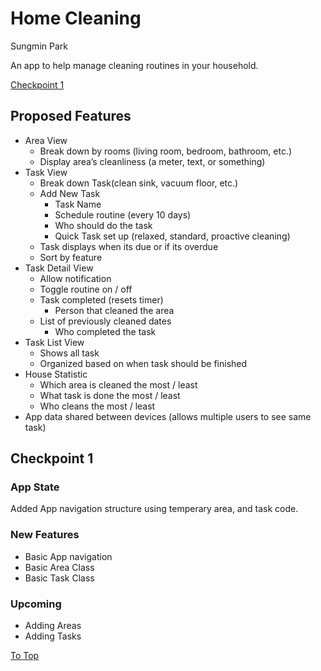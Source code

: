 # Home Cleaning  
Sungmin Park  

An app to help manage cleaning routines in your household.

<a href="#Checkpoint-1">Checkpoint 1</a> 

## Proposed Features  
* Area View
  * Break down by rooms (living room, bedroom, bathroom, etc.)
  * Display area’s cleanliness (a meter, text, or something)
* Task View
  * Break down Task(clean sink, vacuum floor, etc.)
  * Add New Task
    * Task Name
    * Schedule routine (every 10 days)
    * Who should do the task
    * Quick Task set up (relaxed, standard, proactive cleaning)
  * Task displays when its due or if its overdue
  * Sort by feature
* Task Detail View
  * Allow notification
  * Toggle routine on / off
  * Task completed (resets timer)
    * Person that cleaned the area
  * List of previously cleaned dates
    * Who completed the task
* Task List View
  * Shows all task
  * Organized based on when task should be finished
* House Statistic
  * Which area is cleaned the most / least
  * What task is done the most / least
  * Who cleans the most / least
* App data shared between devices (allows multiple users to see same task)


## Checkpoint 1  

### App State  
Added App navigation structure using temperary area, and task code.

### New Features  
* Basic App navigation
* Basic Area Class
* Basic Task Class

### Upcoming  
* Adding Areas
* Adding Tasks

<a href="#Home-Cleaning">To Top</a>  